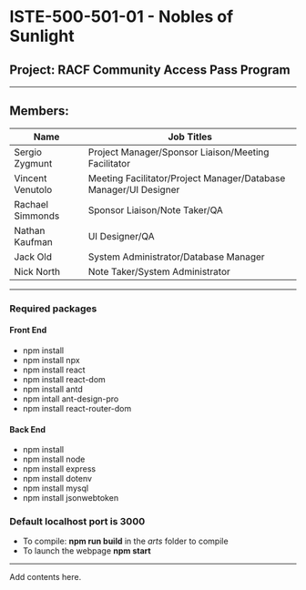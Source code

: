 # ISTE-500-501-01 - Nobles of Sunlight

## Project: RACF Community Access Pass Program

---

## Members:
| Name             | Job Titles                                                       |
| ---------------- | ---------------------------------------------------------------- |
| Sergio Zygmunt   | Project Manager/Sponsor Liaison/Meeting Facilitator              |
| Vincent Venutolo | Meeting Facilitator/Project Manager/Database Manager/UI Designer |
| Rachael Simmonds | Sponsor Liaison/Note Taker/QA                                    |
| Nathan Kaufman   | UI Designer/QA                                                   |
| Jack Old         | System Administrator/Database Manager                            |
| Nick North       | Note Taker/System Administrator                                  |

---

### Required packages
#### Front End
- npm install
- npm install npx
- npm install react
- npm install react-dom
- npm install antd
- npm intall ant-design-pro
- npm install react-router-dom
#### Back End
- npm install
- npm install node 
- npm install express
- npm install dotenv
- npm install mysql
- npm install jsonwebtoken

### Default localhost port is 3000
- To compile: **npm run build** in the *arts* folder to compile
- To launch the webpage **npm start** 

---

Add contents here.
